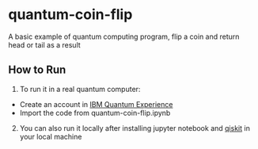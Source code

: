 # quantum-coin-flip
A basic example of quantum computing program, flip a coin and return head or tail as a result


## How to Run
1. To run it in a real quantum computer: 
  - Create an account in [IBM Quantum Experience](https://quantum-computing.ibm.com)
  - Import the code from quantum-coin-flip.ipynb
2. You can also run it locally after installing jupyter notebook and [qiskit](https://qiskit.org) in your local machine
